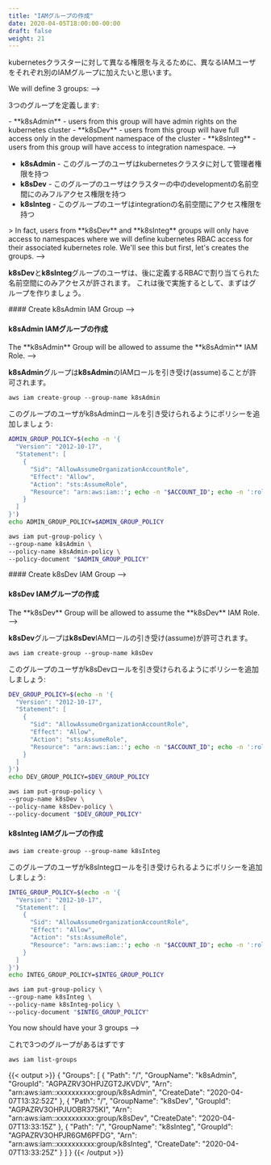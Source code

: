 ```yaml
---
title: "IAMグループの作成"
date: 2020-04-05T18:00:00-00:00
draft: false
weight: 21
---
```


<!--
We want to have different IAM users which will be added to specific IAM groups in order to have different rights in the kubernetes cluster.
-->
kubernetesクラスターに対して異なる権限を与えるために、異なるIAMユーザをそれぞれ別のIAMグループに加えたいと思います。

<!-->
We will define 3 groups:
-->
3つのグループを定義します:

<!-->
- **k8sAdmin** - users from this group will have admin rights on the kubernetes cluster
- **k8sDev** - users from this group will have full access only in the development namespace of the cluster
- **k8sInteg** - users from this group will have access to integration namespace. 
-->
- **k8sAdmin** - このグループのユーザはkubernetesクラスタに対して管理者権限を持つ
- **k8sDev** - このグループのユーザはクラスターの中のdevelopmentの名前空間にのみフルアクセス権限を持つ
- **k8sInteg** - このグループのユーザはintegrationの名前空間にアクセス権限を持つ

<!-->
> In fact, users from **k8sDev** and **k8sInteg** groups will only have access to namespaces where we will define kubernetes RBAC access for their associated kubernetes role.
We'll see this but first, let's creates the groups.
-->
**k8sDev**と**k8sInteg**グループのユーザは、後に定義するRBACで割り当てられた名前空間にのみアクセスが許されます。
これは後で実施するとして、まずはグループを作りましょう。

<!-->
#### Create k8sAdmin IAM Group
-->
#### k8sAdmin IAMグループの作成

<!-->
The **k8sAdmin** Group will be allowed to assume the **k8sAdmin** IAM Role.
-->
**k8sAdmin**グループは**k8sAdmin**のIAMロールを引き受け(assume)ることが許可されます。

<!--
```
aws iam create-group --group-name k8sAdmin
```

Let's add a Policy on our group which will allow users from this group to assume our k8sAdmin Role:
-->
```
aws iam create-group --group-name k8sAdmin
```
このグループのユーザがk8sAdminロールを引き受けられるようにポリシーを追加しましょう:

```bash
ADMIN_GROUP_POLICY=$(echo -n '{
  "Version": "2012-10-17",
  "Statement": [
    {
      "Sid": "AllowAssumeOrganizationAccountRole",
      "Effect": "Allow",
      "Action": "sts:AssumeRole",
      "Resource": "arn:aws:iam::'; echo -n "$ACCOUNT_ID"; echo -n ':role/k8sAdmin"
    }
  ]
}')
echo ADMIN_GROUP_POLICY=$ADMIN_GROUP_POLICY

aws iam put-group-policy \
--group-name k8sAdmin \
--policy-name k8sAdmin-policy \
--policy-document "$ADMIN_GROUP_POLICY"
```

<!-->
#### Create k8sDev IAM Group
-->
#### k8sDev IAMグループの作成

<!-->
The **k8sDev** Group will be allowed to assume the **k8sDev** IAM Role.
-->
**k8sDev**グループは**k8sDev**IAMロールの引き受け(assume)が許可されます。

<!--
```
aws iam create-group --group-name k8sDev
```

Let's add a Policy on our group which will allow users from this group to assume our k8sDev Role:
-->
```
aws iam create-group --group-name k8sDev
```
このグループのユーザがk8sDevロールを引き受けられるようにポリシーを追加しましょう:

```bash
DEV_GROUP_POLICY=$(echo -n '{
  "Version": "2012-10-17",
  "Statement": [
    {
      "Sid": "AllowAssumeOrganizationAccountRole",
      "Effect": "Allow",
      "Action": "sts:AssumeRole",
      "Resource": "arn:aws:iam::'; echo -n "$ACCOUNT_ID"; echo -n ':role/k8sDev"
    }
  ]
}')
echo DEV_GROUP_POLICY=$DEV_GROUP_POLICY

aws iam put-group-policy \
--group-name k8sDev \
--policy-name k8sDev-policy \
--policy-document "$DEV_GROUP_POLICY"
```

<!--
#### Create k8sInteg IAM Group
-->
#### k8sInteg IAMグループの作成

```
aws iam create-group --group-name k8sInteg
```

<!--
Let's add a Policy on our group which will allow users from this group to assume our k8sInteg Role:
-->
このグループのユーザがk8sIntegロールを引き受けられるようにポリシーを追加しましょう:


```bash
INTEG_GROUP_POLICY=$(echo -n '{
  "Version": "2012-10-17",
  "Statement": [
    {
      "Sid": "AllowAssumeOrganizationAccountRole",
      "Effect": "Allow",
      "Action": "sts:AssumeRole",
      "Resource": "arn:aws:iam::'; echo -n "$ACCOUNT_ID"; echo -n ':role/k8sInteg"
    }
  ]
}')
echo INTEG_GROUP_POLICY=$INTEG_GROUP_POLICY

aws iam put-group-policy \
--group-name k8sInteg \
--policy-name k8sInteg-policy \
--policy-document "$INTEG_GROUP_POLICY"
```

<!-->
You now should have your 3 groups
-->
これで3つのグループがあるはずです

```bash
aws iam list-groups
```

{{< output >}}
{
    "Groups": [
        {
            "Path": "/",
            "GroupName": "k8sAdmin",
            "GroupId": "AGPAZRV3OHPJZGT2JKVDV",
            "Arn": "arn:aws:iam::xxxxxxxxxx:group/k8sAdmin",
            "CreateDate": "2020-04-07T13:32:52Z"
        },
        {
            "Path": "/",
            "GroupName": "k8sDev",
            "GroupId": "AGPAZRV3OHPJUOBR375KI",
            "Arn": "arn:aws:iam::xxxxxxxxxx:group/k8sDev",
            "CreateDate": "2020-04-07T13:33:15Z"
        },
        {
            "Path": "/",
            "GroupName": "k8sInteg",
            "GroupId": "AGPAZRV3OHPJR6GM6PFDG",
            "Arn": "arn:aws:iam::xxxxxxxxxx:group/k8sInteg",
            "CreateDate": "2020-04-07T13:33:25Z"
        }
    ]
}
{{< /output >}}
